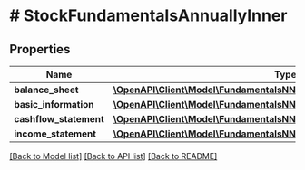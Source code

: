 # # StockFundamentalsAnnuallyInner

## Properties

Name | Type | Description | Notes
------------ | ------------- | ------------- | -------------
**balance_sheet** | [**\OpenAPI\Client\Model\FundamentalsNNOREITNODIRECTBalanceSheet**](FundamentalsNNOREITNODIRECTBalanceSheet.md) |  | [optional]
**basic_information** | [**\OpenAPI\Client\Model\FundamentalsNNOREITNODIRECTBasicInformation**](FundamentalsNNOREITNODIRECTBasicInformation.md) |  | [optional]
**cashflow_statement** | [**\OpenAPI\Client\Model\FundamentalsNNOREITNODIRECTCashflowStatement**](FundamentalsNNOREITNODIRECTCashflowStatement.md) |  | [optional]
**income_statement** | [**\OpenAPI\Client\Model\FundamentalsNNOREITNODIRECTIncomeStatement**](FundamentalsNNOREITNODIRECTIncomeStatement.md) |  | [optional]

[[Back to Model list]](../../README.md#models) [[Back to API list]](../../README.md#endpoints) [[Back to README]](../../README.md)
